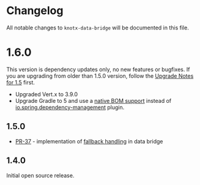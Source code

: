 # Changelog
All notable changes to `knotx-data-bridge` will be documented in this file.

# 1.6.0
This version is dependency updates only, no new features or bugfixes. If you are upgrading from older than 1.5.0 version, follow the [Upgrade Notes for 1.5](https://knotx.io/blog/release-1_5_0/) first.
- Upgraded Vert.x to 3.9.0
- Upgrade Gradle to 5 and use a [native BOM support](https://docs.gradle.org/current/userguide/upgrading_version_4.html#rel5.0:bom_import)
instead of [io.spring.dependency-management](https://plugins.gradle.org/plugin/io.spring.dependency-management) plugin.


## 1.5.0
- [PR-37](https://github.com/Knotx/knotx-data-bridge/pull/37) - implementation of [fallback handling](https://github.com/Cognifide/knotx/issues/466) in data bridge

## 1.4.0
Initial open source release.
